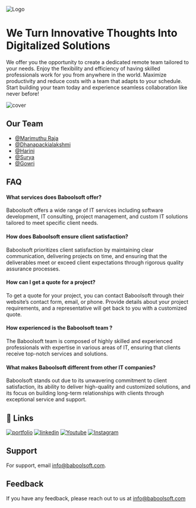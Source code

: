 

![Logo](https://www.baboolsoft.com/baboolsoft_logo.svg)


# We Turn Innovative Thoughts Into Digitalized Solutions

We offer you the opportunity to create a dedicated remote team tailored to your needs. Enjoy the flexibility and efficiency of having skilled professionals work for you from anywhere in the world. Maximize productivity and reduce costs with a team that adapts to your schedule. Start building your team today and experience seamless collaboration like never before!



![cover](https://brochure.baboolsoft.com/baboolsoft-banner.png)


## Our Team

- [@Marimuthu Raja](https://www.github.com/Marimuthu-Raja)
- [@Dhanapackialakshmi](https://www.github.com/dhanapackialskshmi)
- [@Harini](https://www.github.com/ikigai-follower)
- [@Surya](https://www.github.com/SuryaBaboolsoft2002)
- [@Gowri](https://www.github.com/Gowri-C-7512)

## FAQ

#### What services does Baboolsoft offer?

Baboolsoft offers a wide range of IT services including software development, IT consulting, project management, and custom IT solutions tailored to meet specific client needs.

#### How does Baboolsoft ensure client satisfaction?

Baboolsoft prioritizes client satisfaction by maintaining clear communication, delivering projects on time, and ensuring that the deliverables meet or exceed client expectations through rigorous quality assurance processes.

#### How can I get a quote for a project?

To get a quote for your project, you can contact Baboolsoft through their website’s contact form, email, or phone. Provide details about your project requirements, and a representative will get back to you with a customized quote.

#### How experienced is the Baboolsoft team ?

The Baboolsoft team is composed of highly skilled and experienced professionals with expertise in various areas of IT, ensuring that clients receive top-notch services and solutions.

#### What makes Baboolsoft different from other IT companies?

Baboolsoft stands out due to its unwavering commitment to client satisfaction, its ability to deliver high-quality and customized solutions, and its focus on building long-term relationships with clients through exceptional service and support.

## 🔗 Links
[![portfolio](https://img.shields.io/badge/Baboolsoft-000?style=for-the-badge&logo=ko-fi&logoColor=white)](https://baboolsoft.com/)
[![linkedin](https://img.shields.io/badge/linkedin-0A66C2?style=for-the-badge&logo=linkedin&logoColor=white)](https://www.linkedin.com/company/baboolsoft/)
[![Youtube](https://img.shields.io/badge/youtube-FF0033?style=for-the-badge&logo=youtube&logoColor=white)](https://www.youtube.com/@baboolsoftsolutions)
[![Instagram](https://img.shields.io/badge/instagram-000?style=for-the-badge&logo=instagram&logoColor=white)](https://www.instagram.com/baboolsoft/)


## Support

For support, email info@baboolsoft.com.


## Feedback

If you have any feedback, please reach out to us at info@baboolsoft.com

